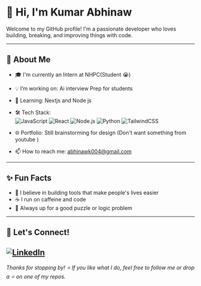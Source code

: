 # 👋 Hi, I'm Kumar Abhinaw

Welcome to my GitHub profile! I'm a passionate developer who loves building, breaking, and improving things with code.

---

## 💼 About Me

- 🎓 I'm currently an Intern at NHPC(Student 😭)
- 💡 I’m working on: Ai interview Prep for students 
- 🧠 Learning: Nextjs and Node js
- 🛠️ Tech Stack:  
  ![JavaScript](https://img.shields.io/badge/-JavaScript-black?style=flat-square&logo=javascript) 
  ![React](https://img.shields.io/badge/-React-black?style=flat-square&logo=react) 
  ![Node.js](https://img.shields.io/badge/-Node.js-black?style=flat-square&logo=node.js)
  ![Python](https://img.shields.io/badge/-Python-black?style=flat-square&logo=python)
  ![TailwindCSS](https://img.shields.io/badge/-TailwindCSS-black?style=flat-square&logo=tailwindcss)

- 🌐 Portfolio: Still brainstorming for design (Don't want something from youtube )  
- 📫 How to reach me: abhinawk004@gmail.com 
---

## ✨ Fun Facts

- 💭 I believe in building tools that make people's lives easier
- ☕ I run on caffeine and code
- 🧩 Always up for a good puzzle or logic problem

---

## 📍 Let's Connect!

[![LinkedIn](https://img.shields.io/badge/-LinkedIn-blue?style=flat-square&logo=linkedin)]([https://linkedin.com/in/yourusername](https://www.linkedin.com/in/kumar-abhinaw-36b41532b/))
---

_Thanks for stopping by! ⭐️ If you like what I do, feel free to follow me or drop a ⭐️ on one of my repos._
